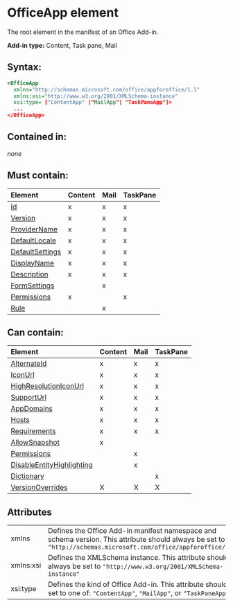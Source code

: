 
# OfficeApp element
The root element in the manifest of an Office Add-in.

 **Add-in type:** Content, Task pane, Mail


## Syntax:


```XML
<OfficeApp 
  xmlns="http://schemas.microsoft.com/office/appforoffice/1.1" 
  xmlns:xsi="http://www.w3.org/2001/XMLSchema-instance" 
  xsi:type= ["ContentApp" |"MailApp"| "TaskPaneApp"]>
  ...
</OfficeApp>
```


## Contained in:

 _none_


## Must contain:



|**Element**|**Content**|**Mail**|**TaskPane**|
|:-----|:-----|:-----|:-----|
|[Id](/reference/manifest/id.md)|x|x|x|
|[Version](/reference/manifest/version.md)|x|x|x|
|[ProviderName](/reference/manifest/providername.md)|x|x|x|
|[DefaultLocale](/reference/manifest/defaultlocale.md)|x|x|x|
|[DefaultSettings](/reference/manifest/defaultsettings.md)|x|x|x|
|[DisplayName](/reference/manifest/displayname.md)|x|x|x|
|[Description](/reference/manifest/description.md)|x|x|x|
|[FormSettings](/reference/manifest/formsettings.md)||x||
|[Permissions](/reference/manifest/permissions.md)|x||x|
|[Rule](/reference/manifest/rule.md)||x||

## Can contain:



|**Element**|**Content**|**Mail**|**TaskPane**|
|:-----|:-----|:-----|:-----|
|[AlternateId](/reference/manifest/alternateid.md)|x|x|x|
|[IconUrl](/reference/manifest/iconurl.md)|x|x|x|
|[HighResolutionIconUrl](/reference/manifest/highresolutioniconurl.md)|x|x|x|
|[SupportUrl](/reference/manifest/supporturl.md)|x|x|x|
|[AppDomains](/reference/manifest/appdomains.md)|x|x|x|
|[Hosts](/reference/manifest/hosts.md)|x|x|x|
|[Requirements](/reference/manifest/requirements.md)|x|x|x|
|[AllowSnapshot](/reference/manifest/allowsnapshot.md)|x|||
|[Permissions](/reference/manifest/permissions.md)||x||
|[DisableEntityHighlighting](/reference/manifest/disableentityhighlighting.md)||x||
|[Dictionary](/reference/manifest/dictionary.md)|||x|
|[VersionOverrides](/reference/manifest/versionoverrides.md)|X|X|X|

## Attributes


|||
|:-----|:-----|
|xmlns|Defines the Office Add-in manifest namespace and schema version. This attribute should always be set to  `"http://schemas.microsoft.com/office/appforoffice/1.1"`|
|xmlns:xsi|Defines the XMLSchema instance. This attribute should always be set to  `"http://www.w3.org/2001/XMLSchema-instance"`|
|xsi:type|Defines the kind of Office Add-in. This attribute should be set to one of:  `"ContentApp"`,  `"MailApp"`, or  `"TaskPaneApp"`|
